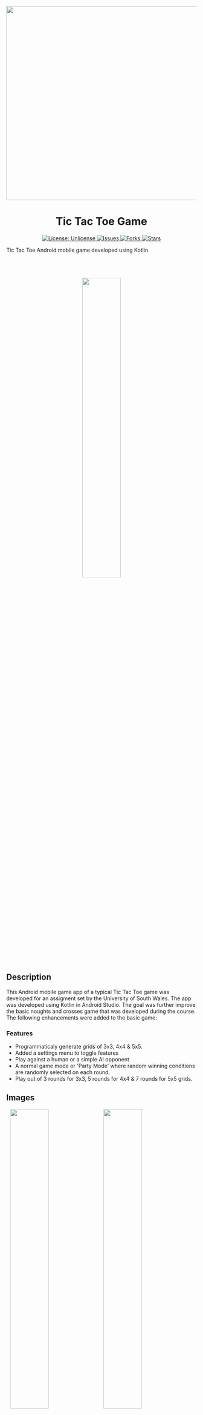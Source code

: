 <p align="center">
  <img src="https://repository-images.githubusercontent.com/649663574/0acd3410-5806-467c-9fc7-12ce53da5246" width="512px"/>
</p>
<h1 align="center">Tic Tac Toe Game</h1>
<p align="center">

<a href="http://unlicense.org/">
<img src="https://img.shields.io/badge/license-Unlicense-blue.svg" alt="License: Unlicense">
</a>

<a href="https://github.com/michaelkeates/tictactoe/issues">
<img src="https://img.shields.io/github/issues/michaelkeates/tictactoe.svg" alt="Issues">
</a>

<a href="https://github.com/michaelkeates/tictactoe/fork">
<img src="https://img.shields.io/github/forks/michaelkeates/tictactoe.svg" alt="Forks">
</a>

<a href="https://github.com/michaelkeates/tictactoe">
<img src="https://img.shields.io/github/stars/michaelkeates/tictactoe.svg" alt="Stars">
</a>

</p>
Tic Tac Toe Android mobile game developed using Kotlin
<br></br>
<br></br>
<p align="center">
  <img src="https://blog.michaelkeates.co.uk/wp-content/uploads/2023/06/Screenshot-2023-05-10-at-15.25.42.jpeg" width="45%"/>
</p>
<br></br>
<h2 align="left">Description</h1>
This Android mobile game app of a typical Tic Tac Toe game was developed for an assigment set by the University of South Wales. The app was developed using Kotlin in Android Studio. The goal was further improve the basic noughts and crosses game that was developed during the course. The following enhancements were added to the basic game:

<h3 align="left">Features</h3>
<ul>
<li>Programmaticaly generate grids of 3x3, 4x4 & 5x5.</li>
<li>Added a settings menu to toggle features</li>
<li>Play against a human or a simple AI opponent</li>
<li>A normal game mode or 'Party Mode' where random winning conditions are randomly selected on each round.</li>
<li>Play out of 3 rounds for 3x3, 5 rounds for 4x4 & 7 rounds for 5x5 grids.</li>
</ul>

<h2 align="left">Images</h1>

<img src="https://blog.michaelkeates.co.uk/wp-content/uploads/2023/06/Screenshot-2023-05-09-at-20.42.33.jpeg" width="45%" hspace="10"/><img src="https://blog.michaelkeates.co.uk/wp-content/uploads/2023/06/Screenshot-2023-05-09-at-20.43.31.jpeg" width="45%" hspace="10"/>
<img src="https://blog.michaelkeates.co.uk/wp-content/uploads/2023/06/Screenshot-2023-05-09-at-20.43.58.jpeg" width="45%" hspace="10"/><img src="https://blog.michaelkeates.co.uk/wp-content/uploads/2023/06/Screenshot-2023-05-09-at-20.44.13.jpeg" width="45%" hspace="10"/>
<img src="https://blog.michaelkeates.co.uk/wp-content/uploads/2023/06/Screenshot-2023-05-09-at-20.45.14.jpeg" width="45%" hspace="10"/><img src="https://blog.michaelkeates.co.uk/wp-content/uploads/2023/06/Screenshot-2023-05-10-at-15.25.42.jpeg" width="45%" hspace="10"/>
<img src="https://blog.michaelkeates.co.uk/wp-content/uploads/2023/06/Screenshot-2023-05-10-at-15.30.51.jpeg" width="45%" hspace="10"/>
<br></br>
<h2 align="left">Getting Started</h1>

<h3 align="left">Notes</h3>
<ul>
<p>Pixel 3 API 29 was selected for the target platform during its development.</p>
</ul>

<h3 align="left">Author</h3>
<ul>
Michael Keates <a href="https://www.michaelkeates.co.uk">Website</a>
</ul>

<h3 align="left">Version History</h3>
<ul>
<li>0.1.0 (Final as of submission to University)</li>
</ul>
